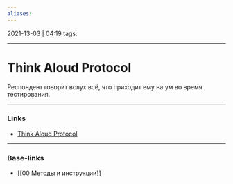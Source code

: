 ```yaml
---
aliases:
---
```

2021-13-03 | 04:19
tags: 
___

# Think Aloud Protocol
Респондент говорит вслух всё, что приходит ему на ум во время тестирования.


___
### Links
- [Think Aloud Protocol](https://en.wikipedia.org/wiki/Think_aloud_protocol)

___
### Base-links
- [[00 Методы и инструкции]]

